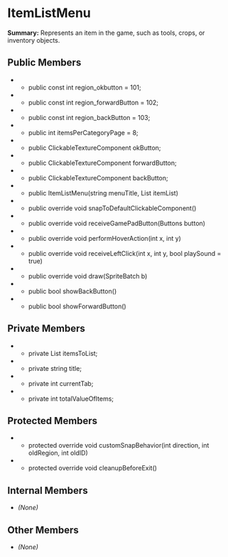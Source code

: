 # ItemListMenu

**Summary:** Represents an item in the game, such as tools, crops, or inventory objects.

## Public Members
- - public const int region_okbutton = 101;
- - public const int region_forwardButton = 102;
- - public const int region_backButton = 103;
- - public int itemsPerCategoryPage = 8;
- - public ClickableTextureComponent okButton;
- - public ClickableTextureComponent forwardButton;
- - public ClickableTextureComponent backButton;
- - public ItemListMenu(string menuTitle, List<Item> itemList)
- - public override void snapToDefaultClickableComponent()
- - public override void receiveGamePadButton(Buttons button)
- - public override void performHoverAction(int x, int y)
- - public override void receiveLeftClick(int x, int y, bool playSound = true)
- - public override void draw(SpriteBatch b)
- - public bool showBackButton()
- - public bool showForwardButton()

## Private Members
- - private List<Item> itemsToList;
- - private string title;
- - private int currentTab;
- - private int totalValueOfItems;

## Protected Members
- - protected override void customSnapBehavior(int direction, int oldRegion, int oldID)
- - protected override void cleanupBeforeExit()

## Internal Members
- *(None)*

## Other Members
- *(None)*
